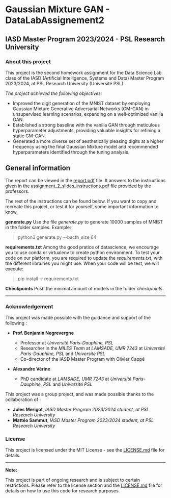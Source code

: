 # Gaussian Mixture GAN - DataLabAssignement2

## IASD Master Program 2023/2024 - PSL Research University

### About this project

This project is the second homework assignment for the Data Science Lab class of the IASD (Artificial Intelligence, Systems and Data) Master Program 2023/2024, at PSL Research University (Université PSL).

*The project achieved the following objectives:*
- Improved the digit generation of the MNIST dataset by employing Gaussian Mixture Generative Adversarial Networks (GM-GAN) in unsupervised learning scenarios, expanding on a well-optimized vanilla GAN.
- Established a strong baseline with the vanilla GAN through meticulous hyperparameter adjustments, providing valuable insights for refining a static GM-GAN.
- Generated a more diverse set of aesthetically pleasing digits at a higher frequency using the final Gaussian Mixture model and recommended hyperparameters identified through the tuning analysis.

## General information

The report can be viewed in the [report.pdf](report.pdf) file. It answers to the instructions given in the [assignment_2_slides_instructions.pdf](assignment_2_slides_instructions.pdf) file provided by the professors.

The rest of the instructions can be found below. If you want to copy and recreate this project, or test it for yourself, some important information to know.

**generate.py**
Use the file *generate.py* to generate 10000 samples of MNIST in the folder samples. 
Example:
  > python3 generate.py --bacth_size 64

**requirements.txt**
Among the good pratice of datascience, we encourage you to use conda or virtualenv to create python environment. 
To test your code on our platform, you are required to update the *requirements.txt*, with the different librairies you might use. 
When your code will be test, we will execute: 
  > pip install -r requirements.txt

**Checkpoints**
Push the minimal amount of models in the folder *checkpoints*.

---

### Acknowledgement

This project was made possible with the guidance and support of the following :

- **Prof. Benjamin Negrevergne**
  - Professor at *Université Paris-Dauphine, PSL*
  - Researcher in the *MILES Team* at *LAMSADE, UMR 7243* at *Université Paris-Dauphine, PSL* and *Université PSL*
  - Co-director of the IASD Master Program with Olivier Cappé

- **Alexandre Vérine**
  - PhD candidate at *LAMSADE, UMR 7243* at *Université Paris-Dauphine, PSL* and *Université PSL*
 
This project was a group project, and was made possible thanks to the collaboration of :

- **Jules Merigot**, *IASD Master Program 2023/2024 student, at PSL Research University*
- **Mattéo Sammut**, *IASD Master Program 2023/2024 student, at PSL Research University*

### License

This project is licensed under the MIT License - see the [LICENSE.md](LICENSE.md) file for details.

---

**Note:**

This project is part of ongoing research and is subject to certain restrictions. Please refer to the license section and the [LICENSE.md](LICENSE.md) file for details on how to use this code for research purposes.

